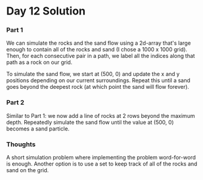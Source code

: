 # Day 12 Solution

### Part 1

We can simulate the rocks and the sand flow using a 2d-array that's large enough to contain all of the rocks and sand (I chose a 1000 x 1000 grid). Then, for each consecutive pair in a path, we label all the indices along that path as a rock on our grid.

To simulate the sand flow, we start at (500, 0) and update the x and y positions depending on our current surroundings. Repeat this until a sand goes beyond the deepest rock (at which point the sand will flow forever).

### Part 2

Similar to Part 1: we now add a line of rocks at 2 rows beyond the maximum depth. Repeatedly simulate the sand flow until the value at (500, 0) becomes a sand particle.

### Thoughts

A short simulation problem where implementing the problem word-for-word is enough. Another option is to use a set to keep track of all of the rocks and sand on the grid.
